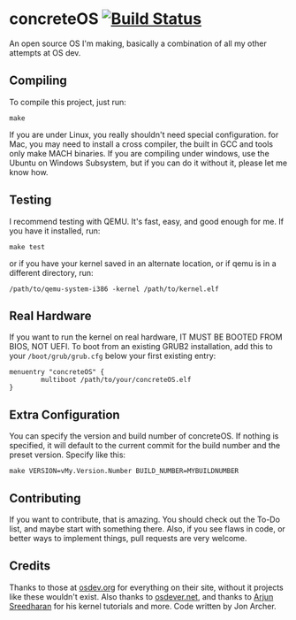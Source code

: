 # concreteOS [![Build Status](https://travis-ci.org/OmeletHopper/concreteOS.svg?branch=master)](https://travis-ci.org/OmeletHopper/concreteOS)
An open source OS I'm making, basically a combination of all my other attempts at OS dev.


## Compiling
To compile this project, just run:
```
make
```
If you are under Linux, you really shouldn't need special configuration. for Mac, you may need to install a cross compiler, the built in GCC and tools only make MACH binaries. If you are compiling under windows, use the Ubuntu on Windows Subsystem, but if you can do it without it, please let me know how.


## Testing
I recommend testing with QEMU. It's fast, easy, and good enough for me. If you have it installed, run:
```
make test
```
or if you have your kernel saved in an alternate location, or if qemu is in a different directory, run:
```
/path/to/qemu-system-i386 -kernel /path/to/kernel.elf
```


## Real Hardware
If you want to run the kernel on real hardware, IT MUST BE BOOTED FROM BIOS, NOT UEFI. To boot from an existing GRUB2 installation, add this to your ```/boot/grub/grub.cfg``` below your first existing entry:
```
menuentry "concreteOS" {
        multiboot /path/to/your/concreteOS.elf
}
```


## Extra Configuration
You can specify the version and build number of concreteOS. If nothing is specified, it will default to the current commit for the build number and the preset version.
Specify like this:
```
make VERSION=vMy.Version.Number BUILD_NUMBER=MYBUILDNUMBER
```


## Contributing
If you want to contribute, that is amazing. You should check out the To-Do list, and maybe start with something there. Also, if you see flaws in code, or better ways to implement things, pull requests are very welcome.

## Credits
Thanks to those at [osdev.org](https://wiki.osdev.org) for everything on their site, without it projects like these wouldn't exist. Also thanks to [osdever.net](https://www.osdever.net), and thanks to [Arjun Sreedharan](http://arjunsreedharan.org/) for his kernel tutorials and more. Code written by Jon Archer.
